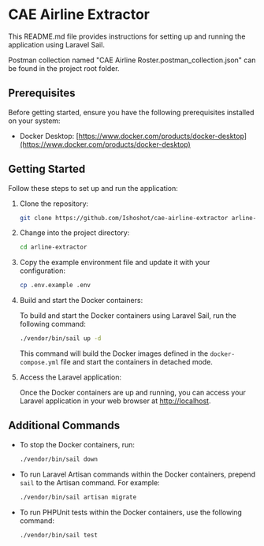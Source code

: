 # CAE Airline Extractor

This README.md file provides instructions for setting up and running the application using Laravel Sail.

Postman collection named "CAE Airline Roster.postman_collection.json" can be found in the project root folder.

## Prerequisites

Before getting started, ensure you have the following prerequisites installed on your system:

-   Docker Desktop: [https://www.docker.com/products/docker-desktop](https://www.docker.com/products/docker-desktop)

## Getting Started

Follow these steps to set up and run the application:

1. Clone the repository:

    ```bash
    git clone https://github.com/Ishoshot/cae-airline-extractor arline-extractor
    ```

2. Change into the project directory:

    ```bash
    cd arline-extractor
    ```

3. Copy the example environment file and update it with your configuration:

    ```bash
    cp .env.example .env
    ```

4. Build and start the Docker containers:

    To build and start the Docker containers using Laravel Sail, run the following command:

    ```bash
    ./vendor/bin/sail up -d
    ```

    This command will build the Docker images defined in the `docker-compose.yml` file and start the containers in detached mode.

5. Access the Laravel application:

    Once the Docker containers are up and running, you can access your Laravel application in your web browser at [http://localhost](http://localhost).

## Additional Commands

-   To stop the Docker containers, run:

    ```bash
    ./vendor/bin/sail down
    ```

-   To run Laravel Artisan commands within the Docker containers, prepend `sail` to the Artisan command. For example:

    ```bash
    ./vendor/bin/sail artisan migrate
    ```

-   To run PHPUnit tests within the Docker containers, use the following command:

    ```bash
    ./vendor/bin/sail test
    ```
